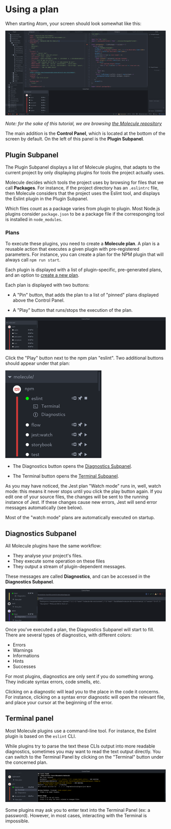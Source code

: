 Using a plan
============

When starting Atom, your screen should look somewhat like this:

![Starting screen. Notice the panel at the bottom](resources/molecule-start.png)

*Note: for the sake of this tutorial, we are browsing [the Molecule repository](https://github.com/alanzanattadev/atom-molecule-dev-environment/)*

The main addition is the **Control Panel**, which is located at the bottom of
the screen by default. On the left of this panel is the **Plugin Subpanel**.

Plugin Subpanel
---------------

The Plugin Subpanel displays a list of Molecule plugins, that adapts to the
current project by only displaying plugins for tools the project actually uses.

Molecule decides which tools the project uses by browsing for files that we call
**Packages**. For instance, if the project directory has an `.eslintrc` file,
then Molecule considers that the project uses the Eslint tool, and displays the
Eslint plugin in the Plugin Subpanel.

Which files count as a package varies from plugin to plugin. Most Node.js
plugins consider `package.json` to be a package file if the corresponging tool
is installed in `node_modules`.

### Plans

To execute these plugins, you need to create a **Molecule plan**. A plan is a
reusable action that executes a given plugin with pre-registered parameters. For
instance, you can create a plan for the NPM plugin that will always call
`npm run start`.

Each plugin is displayed with a list of plugin-specific, pre-generated plans,
and an option to [create a new plan](creating-a-plan.md).

Each plan is displayed with two buttons:

- A "Pin" button, that adds the plan to a list of "pinned" plans displayed above
the Control Panel.

- A "Play" button that runs/stops the execution of the plan.

![Plugin subpanel](resources/plugin-subpanel.png)

Click the "Play" button next to the npm plan "eslint". Two additional buttons
should appear under that plan:

![Eslint plan buttons](resources/eslint-plan-buttons.png)

- The Diagnostics button opens the [Diagnostics Subpanel](#diagnostics-subpanel).

- The Terminal button opens the [Terminal Subpanel](#terminal-subpanel).

As you may have noticed, the Jest plan "Watch mode" runs in, well, watch mode:
this means it never stops until you click the play button again. If you edit one
of your source files, the changes will be sent to the running instance of Jest.
If these changes cause new errors, Jest will send error messages automatically
(see below).

Most of the "watch mode" plans are automatically executed on startup.

Diagnostics Subpanel
--------------------

All Molecule plugins have the same workflow:

* They analyse your project's files.
* They execute some operation on these files
* They output a stream of plugin-dependent messages.

These messages are called **Diagnostics**, and can be accessed in the
**Diagnostics Subpanel**.

![The Diagnostics Subpanel](resources/diagnostics-closeup.png)

Once you've executed a plan, the Diagnostics Subpanel will start to
fill. There are several types of diagnostics, with different colors:

- Errors
- Warnings
- Informations
- Hints
- Successes

For most plugins, diagnostics are only sent if you do something wrong. They
indicate syntax errors, code smells, etc.

Clicking on a diagnostic will lead you to the place in the code it concerns. For
instance, clicking on a syntax error diagnostic will open the relevant file, and
place your cursor at the beginning of the error.

Terminal panel
--------------

Most Molecule plugins use a command-line tool. For instance, the Eslint plugin
is based on the `eslint` CLI.

While plugins try to parse the text these CLIs output into more readable
diagnostics, sometimes you may want to read the text output directly. You can
switch to the Terminal Panel by clicking on the "Terminal" button under the
concerned plan.

![The Terminal Panel](resources/terminal-closeup.png)

Some plugins may ask you to enter text into the Terminal Panel (ex: a password).
However, in most cases, interacting with the Terminal is impossible.
